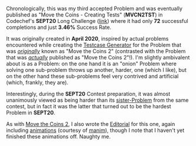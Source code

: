 Chronologically, this was my third accepted Problem and was eventually published as "Move the Coins - Creating Tests" (**MVCN2TST**) in Codechef's **SEPT20** Long Challenge ([link](https://www.codechef.com/SEPT20A/problems/MVCN2TST)) where it had only **72** successful completions and just **3.46%** Success Rate.

It was originally created in **April 2020**, inspired by actual problems encountered while creating the [Testcase Generator](../abandoned/move-the-coins-2/testcase-generator/) for the Problem that was [_originally_](../abandoned/move-the-coins-2) known as "Move the Coins 2" (contrasted with the Problem that was [_actually_](../counters-on-a-tree) published as "Move the Coins 2"!).  I'm slightly ambivalent about is as a Problem: on the one hand it is an "onion" Problem where solving one sub-problem throws up another, harder, one (which I like), but on the other hand these sub-problems feel very contrived and artificial (which, frankly, they are).

Interestingly, during the **SEPT20** Contest preparation, it was almost unanimously viewed as being harder than its [sister-Problem](../counters-on-a-tree) from the same contest, but in fact it was the latter that turned out to be the hardest Problem in **SEPT20**.

As with [Move the Coins 2](../counters-on-a-tree), I also wrote the [Editorial](https://discuss.codechef.com/t/mvcn2tst-editorial/75366) for this one, again including [animations](markdown/animation-manim-source/) (courtesy of [manim](https://github.com/3b1b/manim)), though I note that I haven't yet finished these animations off.  Naughty me.
